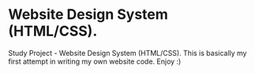 # Website Design System (HTML/CSS).

Study Project - Website Design System (HTML/CSS).
This is basically my first attempt in writing my own website code. Enjoy :)
